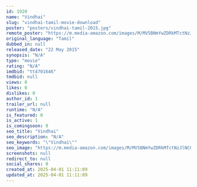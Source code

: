 ```yaml
---
id: 1920
name: "Vindhai"
slug: "vindhai-tamil-movie-download"
poster: "posters/vindhai-tamil-2015.jpg"
remote_poster: "https://m.media-amazon.com/images/M/MV5BNmYwZDRkMTctNzJlNC00YWU5LWE3ZTYtN2FmYmRiMDBiYjA3XkEyXkFqcGdeQXVyMjA4OTI5NDQ@._V1_SX300.jpg"
original_language: "Tamil"
dubbed_in: null
released_date: "22 May 2015"
synopsis: "N/A"
type: "movie"
rating: "N/A"
imdbid: "tt4701646"
tmdbid: null
views: 0
likes: 0
dislikes: 0
author_id: 1
trailer_url: null
runtime: "N/A"
is_featured: 0
is_active: 1
is_comingsoon: 0
seo_title: "Vindhai"
seo_description: "N/A"
seo_keywords: "\"Vindhai\""
seo_image: "https://m.media-amazon.com/images/M/MV5BNmYwZDRkMTctNzJlNC00YWU5LWE3ZTYtN2FmYmRiMDBiYjA3XkEyXkFqcGdeQXVyMjA4OTI5NDQ@._V1_SX300.jpg"
screenshots: null
redirect_to: null
social_shares: 0
created_at: 2025-04-01 11:11:09
updated_at: 2025-04-01 11:11:09
---
```


